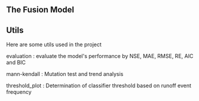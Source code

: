 ## The Fusion Model
## Utils
Here are some utils used in the project

evaluation : evaluate the model's performance by NSE, MAE, RMSE, RE, AIC and BIC

mann-kendall : Mutation test and trend analysis

threshold_plot : Determination of classifier threshold based on runoff event frequency
